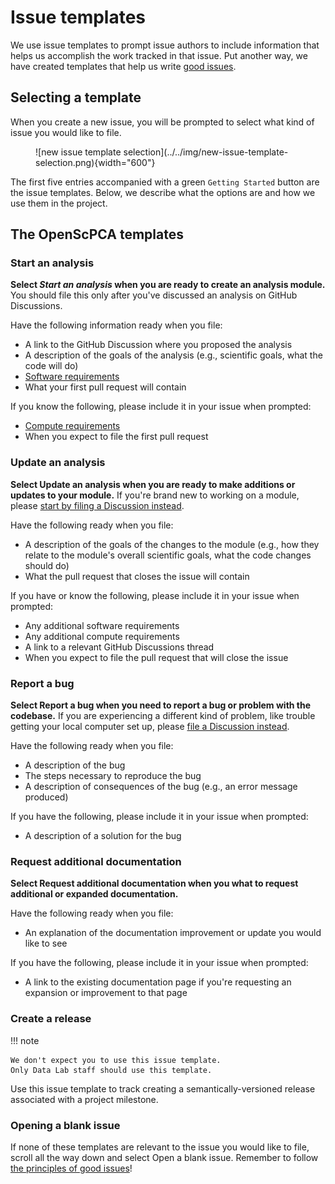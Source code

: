 # Issue templates

We use issue templates to prompt issue authors to include information that helps us accomplish the work tracked in that issue.
Put another way, we have created templates that help us write [good issues](what-makes-a-good-issue.md).

## Selecting a template

When you create a new issue, you will be prompted to select what kind of issue you would like to file.

<figure markdown="span">
  ![new issue template selection](../../img/new-issue-template-selection.png){width="600"}
</figure>

The first five entries accompanied with a green `Getting Started` button are the issue templates.
Below, we describe what the options are and how we use them in the project.

## The OpenScPCA templates

### Start an analysis

**Select _Start an analysis_ when you are ready to create an analysis module.**
You should file this only after you've discussed an analysis on GitHub Discussions.

Have the following information ready when you file:

- A link to the GitHub Discussion where you proposed the analysis
- A description of the goals of the analysis (e.g., scientific goals, what the code will do)
- [Software requirements](../../contributing-to-analyses/starting-your-analysis/determining-software-requirements.md)
- What your first pull request will contain

If you know the following, please include it in your issue when prompted:

- [Compute requirements](../../contributing-to-analyses/starting-your-analysis/determining-compute-requirements.md)
- When you expect to file the first pull request

### Update an analysis

**Select Update an analysis when you are ready to make additions or updates to your module.**
If you're brand new to working on a module, please [start by filing a Discussion instead](https://github.com/AlexsLemonade/OpenScPCA-analysis/discussions/new?category=modify-an-existing-analysis).

Have the following ready when you file:

- A description of the goals of the changes to the module (e.g., how they relate to the module's overall scientific goals, what the code changes should do)
- What the pull request that closes the issue will contain

If you have or know the following, please include it in your issue when prompted:

- Any additional software requirements
- Any additional compute requirements
- A link to a relevant GitHub Discussions thread
- When you expect to file the pull request that will close the issue

### Report a bug

**Select Report a bug when you need to report a bug or problem with the codebase.**
If you are experiencing a different kind of problem, like trouble getting your local computer set up, please [file a Discussion instead](https://github.com/AlexsLemonade/OpenScPCA-analysis/discussions/new?category=troubleshooting).

Have the following ready when you file:

- A description of the bug
- The steps necessary to reproduce the bug
- A description of consequences of the bug (e.g., an error message produced)

If you have the following, please include it in your issue when prompted:

- A description of a solution for the bug

### Request additional documentation

**Select Request additional documentation when you what to request additional or expanded documentation.**

Have the following ready when you file:

- An explanation of the documentation improvement or update you would like to see

If you have the following, please include it in your issue when prompted:

- A link to the existing documentation page if you're requesting an expansion or improvement to that page

### Create a release

!!! note

    We don't expect you to use this issue template.
    Only Data Lab staff should use this template.

Use this issue template to track creating a semantically-versioned release associated with a project milestone.

### Opening a blank issue

If none of these templates are relevant to the issue you would like to file, scroll all the way down and select Open a blank issue.
Remember to follow [the principles of good issues](what-makes-a-good-issue.md)!
